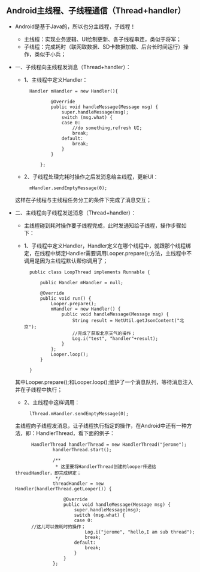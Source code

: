 ## Android主线程、子线程通信（Thread+handler）
- Android是基于Java的，所以也分主线程，子线程！ 
	- 主线程：实现业务逻辑、UI绘制更新、各子线程串连，类似于将军； 
	- 子线程：完成耗时（联网取数据、SD卡数据加载、后台长时间运行）操作，类似于小兵； 

- 一、子线程向主线程发消息（Thread+handler）： 
	- 1、主线程中定义Handler： 

			Handler mHandler = new Handler(){
			
			        @Override
			        public void handleMessage(Message msg) {
			            super.handleMessage(msg);
			            switch (msg.what) {
			            case 0:
			                //do something,refresh UI;
			                break;
			            default:
			                break;
			            }
			        }
			        
			    };
	- 2、子线程处理完耗时操作之后发消息给主线程，更新UI： 

			mHandler.sendEmptyMessage(0);
	这样在子线程与主线程任务分工的条件下完成了消息交互；
- 二、主线程向子线程发送消息（Thread+handler）： 
	- 主线程碰到耗时操作要子线程完成，此时发通知给子线程，操作步骤如下： 
	- 1、子线程中定义Handler，Handler定义在哪个线程中，就跟那个线程绑定，在线程中绑定Handler需要调用Looper.prepare();方法，主线程中不调用是因为主线程默认帮你调用了；

			public class LoopThread implements Runnable {
			
			    public Handler mHandler = null;
			
			    @Override
			    public void run() {
			        Looper.prepare();
			        mHandler = new Handler() {
			            public void handleMessage(Message msg) {
			                String result = NetUtil.getJsonContent("北京");
			                //完成了获取北京天气的操作；
			                Log.i("test", "handler"+result);
			            }
			        };
			        Looper.loop();
			    }
			
			}
	其中Looper.prepare();和Looper.loop();维护了一个消息队列，等待消息注入并在子线程中执行； 
	- 2、主线程中这样调用： 

			lThread.mHandler.sendEmptyMessage(0);
	主线程向子线程发消息，让子线程执行指定的操作，在Android中还有一种方法，即：HandlerThread，看下面的例子： 

			HandlerThread handlerThread = new HandlerThread("jerome");
			        handlerThread.start();
			
			        /**
			         * 这里要将HandlerThread创建的looper传递给threadHandler，即完成绑定；
			         */
			        threadHandler = new Handler(handlerThread.getLooper()) {
			
			            @Override
			            public void handleMessage(Message msg) {
			                super.handleMessage(msg);
			                switch (msg.what) {
			                case 0:
			//这儿可以做耗时的操作；
			                    Log.i("jerome", "hello,I am sub thread");
			                    break;
			                default:
			                    break;
			                }
			            }
			        };
